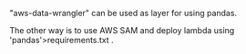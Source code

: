 "aws-data-wrangler" can be used as layer for using pandas.

The other way is to use AWS SAM and deploy lambda using 'pandas'>requirements.txt .
